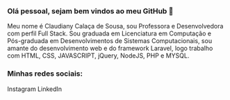 ### Olá pessoal, sejam bem vindos ao meu GitHub 👋

Meu nome é Claudiany Calaça de Sousa, sou Professora e Desenvolvedora com perfil Full Stack. Sou graduada em Licenciatura em Computação e Pós-graduada em Desenvolvimentos de Sistemas Computacionais, sou amante do desenvolvimento web e do framework Laravel, logo trabalho com HTML, CSS, JAVASCRIPT, jQuery, NodeJS, PHP e MYSQL.

### Minhas redes sociais:
Instagram
LinkedIn

<!--
**Claudianycs/claudianycs** is a ✨ _special_ ✨ repository because its `README.md` (this file) appears on your GitHub profile.

Here are some ideas to get you started:

- 🔭 I’m currently working on ...
- 🌱 I’m currently learning ...
- 👯 I’m looking to collaborate on ...
- 🤔 I’m looking for help with ...
- 💬 Ask me about ...
- 📫 How to reach me: ...
- 😄 Pronouns: ...
- ⚡ Fun fact: ...
-->

